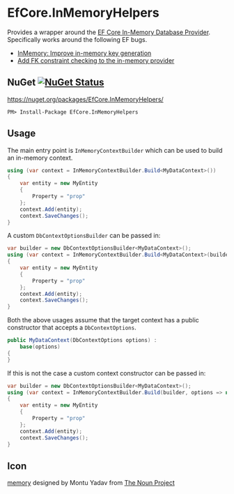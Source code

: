 # EfCore.InMemoryHelpers

Provides a wrapper around the [EF Core In-Memory Database Provider](https://docs.microsoft.com/en-us/ef/core/providers/in-memory/). Specifically works around the following EF bugs.

 * [InMemory: Improve in-memory key generation](https://github.com/aspnet/EntityFrameworkCore/issues/6872)
 * [Add FK constraint checking to the in-memory provider](https://github.com/aspnet/EntityFrameworkCore/issues/2166)


## NuGet  [![NuGet Status](http://img.shields.io/nuget/v/EfCore.InMemoryHelpers.svg?style=flat)](https://www.nuget.org/packages/EfCore.InMemoryHelpers/)

https://nuget.org/packages/EfCore.InMemoryHelpers/

    PM> Install-Package EfCore.InMemoryHelpers


## Usage

The main entry point is `InMemoryContextBuilder` which can be used to build an in-memory context.

```csharp
using (var context = InMemoryContextBuilder.Build<MyDataContext>())
{
    var entity = new MyEntity
    {
        Property = "prop"
    };
    context.Add(entity);
    context.SaveChanges();
}
```

A custom `DbContextOptionsBuilder` can be passed in:

```csharp
var builder = new DbContextOptionsBuilder<MyDataContext>();
using (var context = InMemoryContextBuilder.Build<MyDataContext>(builder))
{
    var entity = new MyEntity
    {
        Property = "prop"
    };
    context.Add(entity);
    context.SaveChanges();
}
```

Both the above usages assume that the target context has a public constructor that accepts a `DbContextOptions`.

```csharp
public MyDataContext(DbContextOptions options) :
    base(options)
{
}
```

If this is not the case a custom context constructor can be passed in:

```csharp
var builder = new DbContextOptionsBuilder<MyDataContext>();
using (var context = InMemoryContextBuilder.Build(builder, options => new MyDataContext(options)))
{
    var entity = new MyEntity
    {
        Property = "prop"
    };
    context.Add(entity);
    context.SaveChanges();
}
```


## Icon

<a href="https://thenounproject.com/term/memory/884922/" target="_blank">memory</a> designed by Montu Yadav from [The Noun Project](https://thenounproject.com)